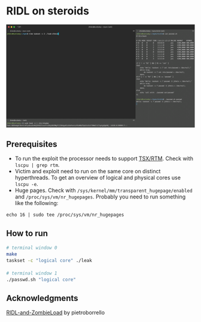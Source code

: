 # RIDL on steroids
![RIDL on steroids](assets/ridl_on_steroids.gif)

## Prerequisites
- To run the exploit the processor needs to support [TSX/RTM](https://en.wikipedia.org/wiki/Transactional_Synchronization_Extensions). Check with `lscpu | grep rtm`.
- Victim and exploit need to run on the same core on distinct hyperthreads. To get an overview of logical  and physical cores use `lscpu -e`.
- Huge pages. Check with `/sys/kernel/mm/transparent_hugepage/enabled` and `/proc/sys/vm/nr_hugepages`. Probably you need to run something like the following:

```
echo 16 | sudo tee /proc/sys/vm/nr_hugepages
```

## How to run
```bash
# terminal window 0
make
taskset -c "logical core" ./leak

# terminal window 1
./passwd.sh "logical core"
```

## Acknowledgments
[RIDL-and-ZombieLoad](https://github.com/pietroborrello/RIDL-and-ZombieLoad) by pietroborrello
